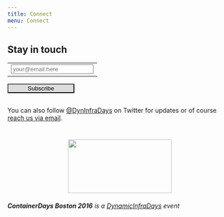 ```yaml
---
title: Connect
menu: Connect
---
```


## Stay in touch

<!-- Begin MailChimp Signup Form -->
<div id="mc_embed_signup" style="margin: 15px 0 30px 0;">
  <form action="//dynamicinfradays.us10.list-manage.com/subscribe/post?u=27ad0ec0e040d8cb661d8d360&amp;id=c9ee82740a" method="post" id="mc-embedded-subscribe-form" name="mc-embedded-subscribe-form" class="validate" target="_blank" novalidate>
    <div id="mc_embed_signup_scroll">
      <!-- <label>Get notified about event updates and ticket availability</label> -->
      <div class="mc-field-group">
      <table style="border:none;vertical-align:middle;"><tr style="height:30px;vertical-align:middle;">
      <td style="min-width:100px;border:none;vertical-align:middle;"><input type="email" value="" name="EMAIL" class="required email" placeholder="your@email.here" id="mce-EMAIL"></td>
      </tr></table>
      </div>
      <div id="mce-responses" class="clear">
        <div class="response" id="mce-error-response" style="display:none"></div>
        <div class="response" id="mce-success-response" style="display:none"></div>
      </div>    <!-- real people should not fill this in and expect good things - do not remove this or risk form bot signups-->
      <div style="position: absolute; left: -5000px;"><input type="text" name="b_27ad0ec0e040d8cb661d8d360_c9ee82740a" tabindex="-1" value=""></div>
      <input style="background:#ddd; width:150px" type="submit" value="Subscribe" name="subscribe" id="mc-embedded-subscribe" class="button">
    </div>
  </form>
</div>
<!--End mc_embed_signup-->

You can also follow <a href="https://twitter.com/DynInfraDays">@DynInfraDays</a> on Twitter for updates or of course <a href="mailto:2016-boston@dynamicinfradays.org">reach us via email</a>.

<img src="http://dynamicinfradays.org/img/logo.png" height="120" width="232" style="margin: 40px auto 20px auto; display: block;">

<em><strong>ContainerDays Boston 2016</strong> is a <a href="http://dynamicinfradays.org">DynamicInfraDays</a> event</em>
